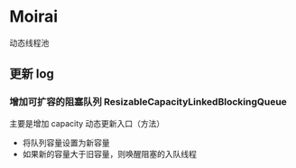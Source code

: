 # Moirai
动态线程池

## 更新 log
### 增加可扩容的阻塞队列 ResizableCapacityLinkedBlockingQueue
主要是增加 capacity 动态更新入口（方法）
+ 将队列容量设置为新容量
+ 如果新的容量大于旧容量，则唤醒阻塞的入队线程

